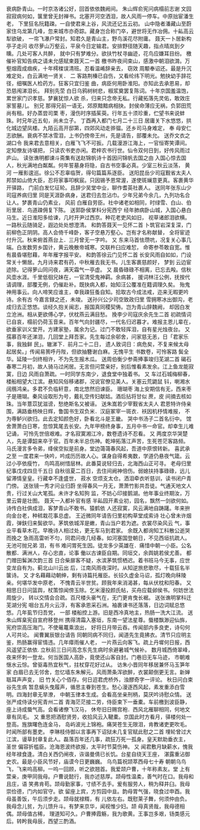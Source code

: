 <!-- { "loadSidebar": true } -->
衰病卧青山。一时京洛诸公好，回首依依魏阙间。
朱山辉俞宪问病榻前志谢
文园寂寂病何如，箧里曾无封禅书。北塞开河空洒泪，故人风雨一停车。中原拙宦潘生老，
下里狂名阮籍疎。一自使君来上谷，风流还记五云初。
山中隐者潘藏山至蔚
家住乌龙第几峰，忽来城市亦奇踪。藏身岂合称门卒，避世将无作冶佣。十畆高云犁欲破，
一帘飞瀑户常封。知君久是青山主，野鸟溪花尽附庸。
聂天一卜居新构亭子走问
收尽萝山万壑云，平泉今日定输君。安排野径随天趣，指点晴岚到夕曛。几处可客人共醉，
就中只有梦难分。欲扶竹杖寻幽迹，花鸟应嫌耳目纷。
檄催补官知告病之请未允感赋柬聂天二一首
檄书昨夜间束山，感激中朝泪欲潸。万壑烟霞成痼疾，十年樗檪误清班。忍看温崤辞亲去，
窃效
周颙奉诏还。最是升沉难定处，白云满地一贤关．
二
客路荆榛已自伤，又看纶纬下明光。勉抉幼手辞花径，细嘱医人检药方。狂客只宜归鉴
曲，病臣何用卧淮阳。亦知此去承恩易，却恐慈闱涕泪长。
拜别先茔
白日乌鸦树树悲，椒浆奠罢复陈词。十年京国羞温饱，累世家门识孝慈。梦襄犹惊人欲
杀，归来只念帝无私。行藏拓落先灵佑，敢效庄家誓墓儿。
别兄
那得兄前一语无，郊原黯黯病相抉。封侯命薄应无祸，负郭田荒尚有租。好办蒸尝司栗
枣，漫伤时序插茱萸。行年五十须珍重，伫望书来说蚌珠。时兄年近五旬，尚未立子。
丁酉再入都门七月二十三日
居庸关下水悠悠，拱化城边望凤楼。九陌云高开邸第，四郊风动走骅骝。还乡司马身难定，
奉
母安仁志欲酬。衰病不禁冰雪泪，上书仍傍帝王州，先是请告，部覆未允。
送乔文衣之湖口令
我来君去意相关，白雁飞飞不可扳。几载漫游江海上，一官恒寄笑谭间。定知僚友诗堪把，
只读农书吏亦闲。君梓农书行世。仙令双何日到，好传风雨过庐山。
读张谯明都谏斗斋集有送赵锦帆诗十首因问锦帆去国之由
入国心惊去国人，秋光满地白粼粼。何年誓墓身将隐，自古书空事必真。少室三秋云淡荡，
黄河
一雁影逡巡。徐公不忍辜临贺，得句篇篇系逐臣。
送阳昆岳少司寇觐省太夫人
邦禁如山倚大臣，忍将家事叩枫宸。只因锡予恩常渥，遂使斑斓意更真。客裹黄华开驿路，
门前白发忆征轮。且辞少吴堂中业，聊作耆英社裹人。
送同年张东山少司寇养病归里
同是天涯卧病身，送君归去忽沾巾。少年兄弟今余几，九列功名合让人。梦裹青山仍素业，
风前
白雁自劳臣。社中诸老如相同，时绿雪、白山、伯珩里居．鸟道疎佣复下陈。
送郭卧侯掌科分宪西宁
经年肺病卧山城，入国心悬白马生。近日淮阳多给谏，几时开尹过西京。种花老吏风如旧，
视草诸郎泪欲横。一路秋云随骑足，遐边处处想澄清。
和韵答聂天一见怀二首
卜筑官岩深复深，门前柳色正阴阴。高人会倚千峰卧，客子空悬万壑心。岂有才名称献替，
全将宦迹付升沉。秋来俯首燕台上．三月曾无一字吟。
又
东来马首怯瓒吭，况复关心事几端。白发数劳乡国计，黄云晚散帝城寒。交联杵臼应难恝，
命寄参苓敢自宽。惟有晨昏堪慰藉，年年雁字报平安。
和韵答徐云门见怀二首
长安风雨自如如，门设常关十懒居。九月诗来君有药，中秋雁去我无书。儿生客裹慈颜好，
梦到
云边宦迹除。记得萝山同问夜，满天霜气一亭虚。
又
晨昏碌碌不相离，已忘去殸。信秋风壶水涯。千里低徊兄妹在，一官清受鬼神羁。余病甚，
援词林汪公例，抚按代请调理，部覆无例，仍催赴补。既抉病入都，始知汪公覆准在籍调理久矣。
殆鬼神用事云。向人啼笑应谁主，幸我疎狂蚤自知。拾取古今成法戒，迩来无暇更吟诗。余有古
今嘉言録之还，未竣。
送孙兴公少司空致政归里
雪拥寒冰出御沟，老成归去正悠悠。谈经久抱关闽志，报国真同稷契俦。岂为青山辞魏阙，
却因白发立沧洲。相从更欲傅心学，伏枕燕云满目愁。
挽李少司寇庆余先生二首
初疏情词已自哀，榻前仍荷玉音来。百年气向封疆尽，一代名归迟暮才。难报主恩儿辈在，
欲垂家训义堂开。方建家塾，属余为记。过门不敢轻挥泪，自有星光烛夜台。
又
孺慕百年还涕泪，几回堂上拜吾家。先生每过余邨舍，问家慈无恙，日「君家乐事，我独鲜
民」。辙涕下．前月二十二日，
遗人致词日：病危矣，不复来候太母起居矣。」传闻易篑呼丹陛，但欲抽簪谢白麻。无愧平生
书数卷，可怜客路
鬓全华。延陵一剑终相许，不为先生报木瓜。
送周伯衡少参斋捧事竣归芜湖二首
碣石春寒二月初，故人骑马过闲居。无言但问萱亲好，别后惟看素发余。江上鱼龙能寂
寞，日边
风雨自萧疏。一时同学东南少，退食堂中独着书。
又
车过石城梅柳春，楼船相望大江滨。悬知风俗移诸郡，况说官僚见美人。关塞云荒鼯鼠
钭，喇湘水阔鴈鸿亲。多君不负临轩意，南北悠然旧谏臣。
珊瑚枣
海上安期信有无，西来枣子是珊瑚。秦风设取形为号，戴礼空传妇献姑。酒后拈将甘似
蔗，皮
间摘去核如珠。当年薏苡犹滋谤，愁绝斯名又被诬。
送朱嵩若少宰觐省太夫人
君恩特许侍亲围，满路垂杨映日辉，鲁国书生双负米．汉庭冢宰一斑衣．袄因机杼情难报，
不为専鲈兴欲归。此去定知颜色好，卧看北斗是王畿。
哭中书汤子二首名衍中。
馆舍萧萧白日寒，忽惊箕尾去长安。九年甲榜终身事，五月中书一命官。却幸生儿难记诵，
可怜先世倍艰难。才名寂寞湘江冷，数卷遗诗不忍看。
又
两度京华哭楚人，先是谭韶来卒于官。百年未半总伤神。乾坤拓落江声苦，生死苍茫客路频。
马氏漫言多令弟，绛侯空拟是前身。堂边蔼蔼春风起，吾道中原恨转新。
喜武承之至
一度君来一快吟，吟成历历故人心。谋身自得希夷数，学道仍悬夜气箴。云过小亭依瘦竹，
鸟鸣高树惜层林。此番莫说轻归去，北海西山正可寻。
老母归里纪事戊戌四旦千五日
自秋徂夏二百日，去住间阙神倍伤。弱媳扶持事碌碌，远儿留滞情皇皇。行藏幸不逢盛世，
菽水
空烦支太仓。洒泪牵衣听慈训，读书闭户青门傍。
送张镜一秀才问业归蔚
坐得春风一月无，萧萧竹影共吾徒。气通天地文人贵，行过关山大笔孤。未许才名知狗
监，不妨心印接鹅湖。他年事业终期汝，万里云霄是壮图。
聂天一入都补官有感
半畆园开素业初，园名，飘然一剑欲何如。诗传白社俱成泪，客梦青山不敢书。猿鹤依
人还寂寞，风云满地自踌躇。年来拚向金台老，种秫栽花事总虚。
王近微同年请告归里初构草堂成索诗
壮心曾未许烟霞，弹鈇归来鬓欲华。茅筑依城浑是嫩，青山当户若为遮。衣裳尽染风云
气，事业平看草木花。早晚诗人相过处，更无车马到君家。
余既入都询知工科散公逝哭而挽之
急雨高雷听不匀，同君问夜几经春。如河塞国登朝日，不见西垣抗疏人。无池可抛兄弟
泪，有书
难问胃死生因。徒龙多少英雄在．痛惜中朝一小臣。公名散都．满洲人，存心忠直，论事
働以古谏臣自期。同垣交，余舆姚若侯尤善。
都门赠田髴渊次韵三首
日合柴扉客不疑，水滨茅筑惯栖迟。着书班马今无事，应世变龙自有为。蓟北山川云出
后，江南风雨夜深时。从知逆旅悲歌尽，十载狂名半箧诗。
又
才名藉藉动朝绅，剩有诗篇托雁臣。长铰久虚金马诏，孤灯晚向秣陵亲。何堪华发中原老，
不愧青云半世贫。顾我年来消渴甚，每从伏枕和阳春。
又
相思日日问篮舆，杖策惊闻傍玉除。乞米漫投颜氏帖，买舟应载邺侯书。何妨世法周旋少，
转以交情会合疏。百尺楼头豪气在，无门更肯曳长裾。
送张谯明掌科迁芜湖分宪
咽台五月火云浮，有客承恩采石洲。袖裹谏书还落落，日边词赋总悠悠。几年虱节归吾党，
一部
楼船控上游。旧是西冷真地主，热肠一洗大江流。
送朱山辉臬宪自宣府移登州
携得清霜入塞垣，东南一望法星尊。蜃楼飘渺迎仙旆，宪府崇高压海门。不使鼌鼍乘浪出，
好将日月带云吞。传闻部内多良吏，诗句何人可共论。
闻曹翼辰银台请告
同朝同病不同归，闻道先生竟拂衣。清节只应明主鉴，热肠赢得宦情违。几年瘴雨催人老，
一片燕云向客飞。疏上丹墀何日报，西风遥望正依依.
立秋前三日问高念东先生病时余避暑城气候补。
数月城西倚翠峰，夜来怀刺一登龙。何当医国人高卧，竟使还山客自封。门巷旧无车马迹，
市朝难惬水云悰。曾驱毒热宜秋气，拄杖穿花好过从。
访朱小晋同年移居兼怀马玉笋年家
白眉已去无邻舍，忽忆墙东朱解元。风雨萧条浑欲醉，衣裳颠倒更无言。新婵聒耳声声变，
旧
竹关心个佰存。何日迢君虎桥外，浊醪奇字一评论。
秋日问白束谷先生病
暂息螭头曳履声，循思主眷到苍生。愁心漫逐西风起，素发重添白雪明。四海封章无旱潦，
中朝玉律本生成。会看高坐亲刑柄，莫厌吟诗慰众情。
送张严成侍读分宪青州二首
青海茫茫接二劳，侍臣束下一垂橐。车前檄到波臣静，座上诗成蜃气高。会看诸僚飞汉马，
休夸旧日赐宫袍．西风北雁聊相同，何地文章有凤毛。
又
重思把酒慰贤劳，收拾风云入鞬橐。京国此时方看月，驿楼何处一登高。旌旗曙色连金马，
岛屿波光上锦袍。痛哭苍生无限泪，肯教诸吏更吹毛。时闻所部有墨吏。
李琳枝侍御以言事再下诏狱未几复官赋此慰之二首
埋轮曾过大江滨，谩草封章复此人。磊落百年还几事，疏狂万死一孤身。皇天默助垂衣主，
圣世
偏容折槛臣。沧海恩波终欲报，太平时节莫伤神。
又
闻君敷月缺薪水，愧我经年禄食逢。清白关西仍闸夜，诙谐曼倩已长饥。台星自绕天王座，
湛露重沾御史农。最是小臣风节好，庙谟今日更巍巍。
乌鸟篇祝颉萃西母七十寿
朝朝乌鸟飞，飞来呜高柳。一呜一回顾，听之欲翘首。我爱颉户曹，十年称素友。堂
上有萱亲，庚甲同我母。户曹说懿行，我亦述慈厚。颉母性温柔，善气时在口。我母和且庄，语
笑弗肯苟。颉母勤家事，寸绩不去手。爰有服劳人，稍为释井臼。我母崇俭德，门内如官守。欲
留座上宾，方剪园中韭。韵母胃气强，晓食过申酉。我母虽善饭，午后须步走。颉母就禄糈，有
儿依左右。既慰莱子舞，何须仲由负。我母念儿贫，为儿馈升斗。有梦来京华，闻视惟少妇。颉
母真贤哉，我母德相偶。颉母值古稀，
理道知可久。户曹捧霞觞，我为歌黄。王事岂多艰，钖类感元后。转盻我母辰，西望三酌酒。
